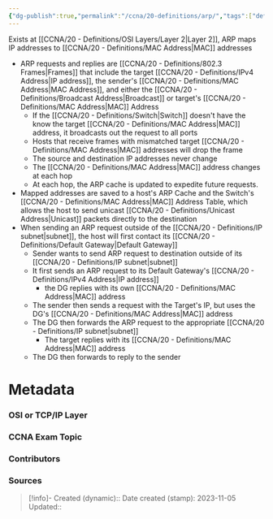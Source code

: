 ```yaml
---
{"dg-publish":true,"permalink":"/ccna/20-definitions/arp/","tags":["defs_ccna"]}
---
```


Exists at [[CCNA/20 - Definitions/OSI Layers/Layer 2\|Layer 2]], ARP maps IP addresses to [[CCNA/20 - Definitions/MAC Address\|MAC]] addresses
- ARP requests and replies are [[CCNA/20 - Definitions/802.3 Frames\|Frames]] that include the target [[CCNA/20 - Definitions/IPv4 Address\|IP address]], the sender's [[CCNA/20 - Definitions/MAC Address\|MAC Address]], and either the [[CCNA/20 - Definitions/Broadcast Address\|Broadcast]] or target's [[CCNA/20 - Definitions/MAC Address\|MAC]] Address
	- If the [[CCNA/20 - Definitions/Switch\|Switch]] doesn't have the know the target [[CCNA/20 - Definitions/MAC Address\|MAC]] address, it broadcasts out the request to all ports
	- Hosts that receive frames with mismatched target [[CCNA/20 - Definitions/MAC Address\|MAC]] addresses will drop the frame
	- The source and destination IP addresses never change
	- The [[CCNA/20 - Definitions/MAC Address\|MAC]] address changes at each hop
	- At each hop, the ARP cache is updated to expedite future requests.
- Mapped addresses are saved to a host's ARP Cache and the Switch's [[CCNA/20 - Definitions/MAC Address\|MAC]] Address Table, which allows the host to send unicast [[CCNA/20 - Definitions/Unicast Address\|Unicast]] packets directly to the destination
- When sending an ARP request outside of the [[CCNA/20 - Definitions/IP subnet\|subnet]], the host will first contact its [[CCNA/20 - Definitions/Default Gateway\|Default Gateway]]
	- Sender wants to send ARP request to destination outside of its [[CCNA/20 - Definitions/IP subnet\|subnet]]
	- It first sends an ARP request to its Default Gateway's [[CCNA/20 - Definitions/IPv4 Address\|IP address]]
		- the DG replies with its own [[CCNA/20 - Definitions/MAC Address\|MAC]] address
	- The sender then sends a request with the Target's IP, but uses the DG's [[CCNA/20 - Definitions/MAC Address\|MAC]] address
	- The DG then forwards the ARP request to the appropriate [[CCNA/20 - Definitions/IP subnet\|subnet]]
		- The target replies with its [[CCNA/20 - Definitions/MAC Address\|MAC]] address
	- The DG then forwards to reply to the sender




# Metadata
### OSI or TCP/IP Layer

### CCNA Exam Topic

### Contributors

### Sources



> [!info]- Created (dynamic):: 
> Date created (stamp): 2023-11-05
> Updated:: 


